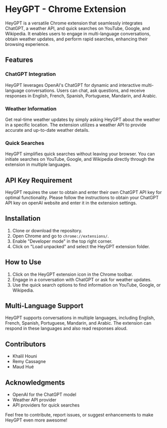 # HeyGPT - Chrome Extension

HeyGPT is a versatile Chrome extension that seamlessly integrates ChatGPT, a weather API, and quick searches on YouTube, Google, and Wikipedia. It enables users to engage in multi-language conversations, obtain weather updates, and perform rapid searches, enhancing their browsing experience.

## Features

### ChatGPT Integration

HeyGPT leverages OpenAI's ChatGPT for dynamic and interactive multi-language conversations. Users can chat, ask questions, and receive responses in English, French, Spanish, Portuguese, Mandarin, and Arabic.

### Weather Information

Get real-time weather updates by simply asking HeyGPT about the weather in a specific location. The extension utilizes a weather API to provide accurate and up-to-date weather details.

### Quick Searches

HeyGPT simplifies quick searches without leaving your browser. You can initiate searches on YouTube, Google, and Wikipedia directly through the extension in multiple languages.

## API Key Requirement

HeyGPT requires the user to obtain and enter their own ChatGPT API key for optimal functionality. Please follow the instructions to obtain your ChatGPT API key on openAI website and enter it in the extension settings.

## Installation

1. Clone or download the repository.
2. Open Chrome and go to `chrome://extensions/`.
3. Enable "Developer mode" in the top right corner.
4. Click on "Load unpacked" and select the HeyGPT extension folder.

## How to Use

1. Click on the HeyGPT extension icon in the Chrome toolbar.
2. Engage in a conversation with ChatGPT or ask for weather updates.
3. Use the quick search options to find information on YouTube, Google, or Wikipedia.

## Multi-Language Support

HeyGPT supports conversations in multiple languages, including English, French, Spanish, Portuguese, Mandarin, and Arabic. The extension can respond in these languages and also read responses aloud.

## Contributors

- Khalil Houni 
- Remy Cassagne 
- Maud Hué

## Acknowledgments

- OpenAI for the ChatGPT model
- Weather API provider
- API providers for quick searches

Feel free to contribute, report issues, or suggest enhancements to make HeyGPT even more awesome!
